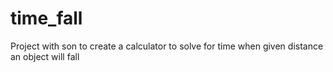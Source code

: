 # time_fall
Project with son to create a calculator to solve for time when given distance an object will fall
